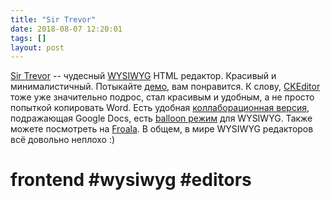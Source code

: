 ```yaml
---
title: "Sir Trevor"
date: 2018-08-07 12:20:01
tags: []
layout: post
---
```


[Sir Trevor](http://madebymany.github.io/sir-trevor-js/) -- чудесный [WYSIWYG](https://ru.wikipedia.org/wiki/WYSIWYG) HTML редактор. Красивый и минималистичный. Потыкайте [демо](http://madebymany.github.io/sir-trevor-js/example.html), вам понравится. К слову, [CKEditor](https://ckeditor.com/) тоже уже значительно подрос, стал красивым и удобным, а не просто попыткой копировать Word. Есть удобная [коллаборационная версия](https://ckeditor.com/collaborative-editing/letters/), подражающая Google Docs, есть [balloon режим](https://ckeditor.com/ckeditor-5/#balloon) для WYSIWYG. Также можете посмотреть на [Froala](https://www.froala.com/wysiwyg-editor/inline). В общем, в мире WYSIWYG редакторов всё довольно неплохо :)

# frontend #wysiwyg #editors
